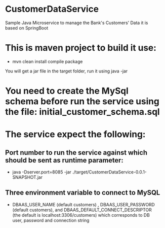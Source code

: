 # CustomerDataService
Sample Java Microservice to manage the Bank's Customers' Data it is based on SpringBoot

# This is maven project to build it use:

- mvn clean install compile package

You will get a jar file in the target folder, run it using java -jar 

# You need to create the MySql schema before run the service using the file: initial_customer_schema.sql

# The service expect the following:

## Port number to run the service against which should be sent as runtime parameter:
- java -Dserver.port=8085 -jar ./target/CustomerDataService-0.0.1-SNAPSHOT.jar

## Three environment variable to connect to MySQL

- DBAAS_USER_NAME (default customers) , DBAAS_USER_PASSWORD (default customers), and DBAAS_DEFAULT_CONNECT_DESCRIPTOR (the default is localhost:3306/customers) which corresponds to DB user, password and connection string
